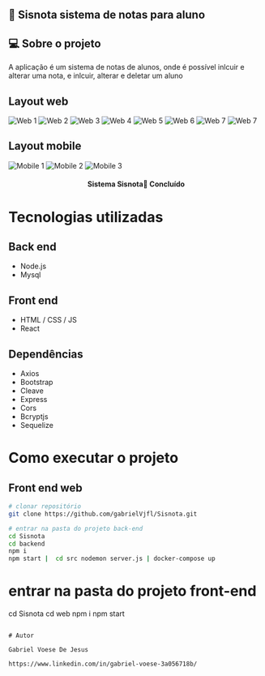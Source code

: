 ## 🚀 Sisnota sistema de notas para aluno

## 💻 Sobre o projeto

A aplicação é um sistema de notas de alunos, onde é possível inlcuir e alterar uma nota, e inlcuir, alterar e deletar um aluno



## Layout web
![Web 1](https://github.com/gabrielVjfl/Sisnota/blob/main/src/assets/tela1.png)
![Web 2](https://github.com/gabrielVjfl/Sisnota/blob/main/src/assets/tela3.png)
![Web 3](https://github.com/gabrielVjfl/Sisnota/blob/main/src/assets/tela4.png)
![Web 4](https://github.com/gabrielVjfl/Sisnota/blob/main/src/assets/tela5.png)
![Web 5](https://github.com/gabrielVjfl/Sisnota/blob/main/src/assets/tela8.png)
![Web 6](https://github.com/gabrielVjfl/Sisnota/blob/main/src/assets/tela9.png)
![Web 7](https://github.com/gabrielVjfl/Sisnota/blob/main/src/assets/tela10.png)
![Web 7](https://github.com/gabrielVjfl/Sisnota/blob/main/src/assets/tela11.png)

## Layout mobile
![Mobile 1](https://github.com/gabrielVjfl/Sisnota/blob/main/src/assets/tela2.png)
![Mobile 2](https://github.com/gabrielVjfl/Sisnota/blob/main/src/assets/tela6.png)
![Mobile 3](https://github.com/gabrielVjfl/Sisnota/blob/main/src/assets/tela7.png)

<h4 align="center"> 
	 Sistema Sisnota🚀 Concluído 
</h4>

# Tecnologias utilizadas
## Back end
- Node.js
- Mysql
## Front end
- HTML / CSS / JS 
- React

## Dependências
- Axios
- Bootstrap
- Cleave
- Express
- Cors
- Bcryptjs
- Sequelize


# Como executar o projeto
## Front end web
```bash
# clonar repositório
git clone https://github.com/gabrielVjfl/Sisnota.git

# entrar na pasta do projeto back-end
cd Sisnota
cd backend
npm i
npm start |  cd src nodemon server.js | docker-compose up


```

# entrar na pasta do projeto front-end
cd Sisnota
cd web
npm i
npm start

```

# Autor

Gabriel Voese De Jesus

https://www.linkedin.com/in/gabriel-voese-3a056718b/
